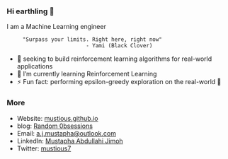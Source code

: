 ### Hi earthling 👋
I am a Machine Learning engineer 

         "Surpass your limits. Right here, right now" 
                             - Yami (Black Clover)

- 🔭 seeking to build reinforcement learning algorithms for real-world applications
- 🌱 I’m currently learning Reinforcement Learning
- ⚡ Fun fact: performing epsilon-greedy exploration on the real-world  👻
### More
+ Website: [mustious.github.io](https://mustious.github.io/)
+ blog: [Random 0bsessions](https://mustious.github.io/blog/)
+ Email: a.j.mustapha@outlook.com
+ LinkedIn: [Mustapha Abdullahi Jimoh](https://www.linkedin.com/in/mustaphaabdullahi/)
+ Twitter: [mustious7](https://twitter.com/mustious7)

